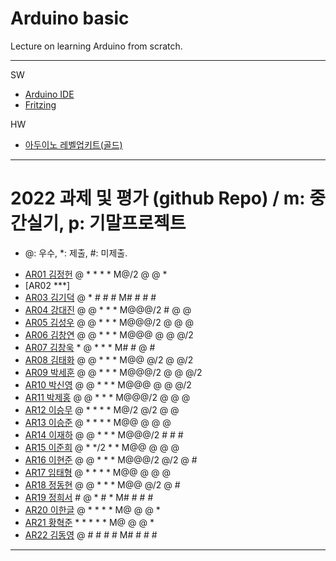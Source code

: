 # Arduino basic
Lecture on learning Arduino from scratch.


---

SW

- [Arduino IDE](https://www.arduino.cc/)
- [Fritzing](http://fritzing.org/download/)

HW

- [아두이노 레벨업키트(골드)](https://www.devicemart.co.kr/goods/view?no=12170416)

---

# 2022 과제 및 평가 (github Repo) / m: 중간실기, p: 기말프로젝트
* @: 우수, *: 제출, #: 미제출.  
- [AR01 김정헌](https://github.com/jhkedwardkim/AR01) @ * * * * M@/2 @ @ *
- [AR02 ***]
- [AR03 김기덕](https://github.com/DDUCKI/AR03) @ * # # # M# # # #
- [AR04 강대진](https://github.com/ijdaejin/AR04) @ @ * * * M@@@/2 # @ @
- [AR05 김성우](https://github.com/Gukdoli/AR05) @ @ * * * M@@@/2 @ @ @
- [AR06 김창연](https://github.com/ckddus/AR06) @ @ * * * M@@@ @ @ @/2
- [AR07 김창욱](https://github.com/HM0007/AR07) * @ * * * M# # @ #
- [AR08 김태화](https://github.com/TAaHwa/AR08-) @ @ * * * M@@ @/2 @ @/2
- [AR09 박세훈](https://github.com/uoooyas/AR09) @ @ * * * M@@@/2 @ @ @/2
- [AR10 박신영](https://github.com/zachpaul7/AR10) @ @ * * * M@@@ @ @ @/2
- [AR11 박제홍](http://github.com/qkrwpghd27/AR11) @ @ * * * M@@@/2 @ @ @
- [AR12 이승무](https://github.com/LSeungMOO/AR12) @ * * * * M@/2 @/2 @ @
- [AR13 이승준](https://github.com/q1w2e3r4god/AR13) @ * * * * M@@ @ @ @
- [AR14 이재하](https://github.com/wogk0012/AR14) @ @ * * * M@@@/2 # # #
- [AR15 이준희](https://github.com/LJunHee/AR15) @ * */2 * * M@@ @ @ @
- [AR16 이현준](https://github.com/junlee00/AR16) @ @ * * * M@@@/2 @/2 @ #
- [AR17 임태형](https://github.com/vmvvmvvmv/AR17) @ * * * * M@@ @ @ @
- [AR18 정동현](https://github.com/hm18donghyun/AR18) @ @ * * * M@@ @/2 @ #
- [AR19 정희서](https://github.com/HiSeoJeong/AR19) # @ * # * M# # # #
- [AR20 이한글](https://github.com/hangle9449/ar-20) @ * * * * M@ @ @ *
- [AR21 황혁준](https://github.com/FL08/ar21) * * * * * M@ @ @ *
- [AR22 김동영](https://github.com/badaral/AR22) @ # # # # M# # # #

---




